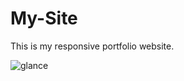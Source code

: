 # My-Site
This is my responsive portfolio website.

![glance](https://github.com/user-attachments/assets/b77544fd-1bdd-49e9-8b07-ef14a7c5101c)
